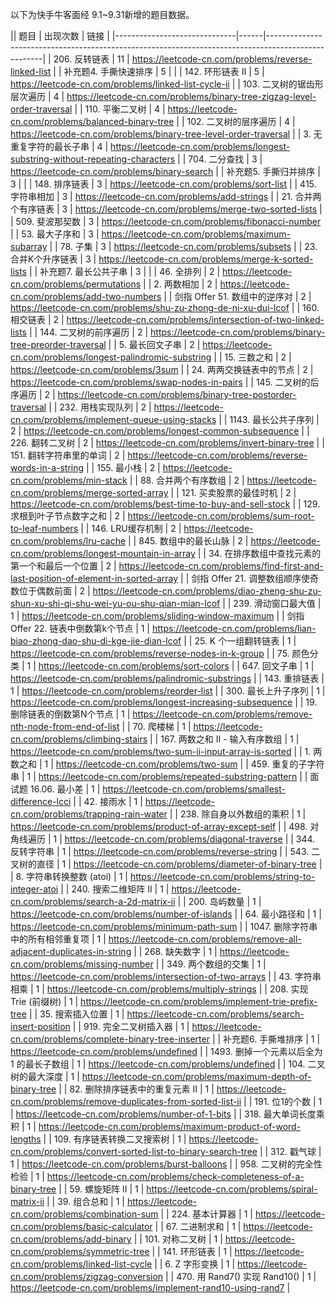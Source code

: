 以下为快手牛客面经 9.1~9.31新增的题目数据。

|| 题目                           | 出现次数 | 链接                                                                                                 |
|------------------------------|------|----------------------------------------------------------------------------------------------------|
| 206. 反转链表                    | 11   | https://leetcode-cn.com/problems/reverse-linked-list                                               |
| 补充题4. 手撕快速排序                 | 5    |                                                                                                    |
| 142. 环形链表 II                 | 5    | https://leetcode-cn.com/problems/linked-list-cycle-ii                                              |
| 103. 二叉树的锯齿形层次遍历             | 4    | https://leetcode-cn.com/problems/binary-tree-zigzag-level-order-traversal                          |
| 110. 平衡二叉树                   | 4    | https://leetcode-cn.com/problems/balanced-binary-tree                                              |
| 102. 二叉树的层序遍历                | 4    | https://leetcode-cn.com/problems/binary-tree-level-order-traversal                                 |
| 3. 无重复字符的最长子串                | 4    | https://leetcode-cn.com/problems/longest-substring-without-repeating-characters                    |
| 704. 二分查找                    | 3    | https://leetcode-cn.com/problems/binary-search                                                     |
| 补充题5. 手撕归并排序                 | 3    |                                                                                                    |
| 148. 排序链表                    | 3    | https://leetcode-cn.com/problems/sort-list                                                         |
| 415. 字符串相加                   | 3    | https://leetcode-cn.com/problems/add-strings                                                       |
| 21. 合并两个有序链表                 | 3    | https://leetcode-cn.com/problems/merge-two-sorted-lists                                            |
| 509. 斐波那契数                   | 3    | https://leetcode-cn.com/problems/fibonacci-number                                                  |
| 53. 最大子序和                    | 3    | https://leetcode-cn.com/problems/maximum-subarray                                                  |
| 78. 子集                       | 3    | https://leetcode-cn.com/problems/subsets                                                           |
| 23. 合并K个升序链表                 | 3    | https://leetcode-cn.com/problems/merge-k-sorted-lists                                              |
| 补充题7. 最长公共子串                 | 3    |                                                                                                    |
| 46. 全排列                      | 2    | https://leetcode-cn.com/problems/permutations                                                      |
| 2. 两数相加                      | 2    | https://leetcode-cn.com/problems/add-two-numbers                                                   |
| 剑指 Offer 51. 数组中的逆序对         | 2    | https://leetcode-cn.com/problems/shu-zu-zhong-de-ni-xu-dui-lcof                                    |
| 160. 相交链表                    | 2    | https://leetcode-cn.com/problems/intersection-of-two-linked-lists                                  |
| 144. 二叉树的前序遍历                | 2    | https://leetcode-cn.com/problems/binary-tree-preorder-traversal                                    |
| 5. 最长回文子串                    | 2    | https://leetcode-cn.com/problems/longest-palindromic-substring                                     |
| 15. 三数之和                     | 2    | https://leetcode-cn.com/problems/3sum                                                              |
| 24. 两两交换链表中的节点               | 2    | https://leetcode-cn.com/problems/swap-nodes-in-pairs                                               |
| 145. 二叉树的后序遍历                | 2    | https://leetcode-cn.com/problems/binary-tree-postorder-traversal                                   |
| 232. 用栈实现队列                  | 2    | https://leetcode-cn.com/problems/implement-queue-using-stacks                                      |
| 1143. 最长公共子序列                | 2    | https://leetcode-cn.com/problems/longest-common-subsequence                                        |
| 226. 翻转二叉树                   | 2    | https://leetcode-cn.com/problems/invert-binary-tree                                                |
| 151. 翻转字符串里的单词               | 2    | https://leetcode-cn.com/problems/reverse-words-in-a-string                                         |
| 155. 最小栈                     | 2    | https://leetcode-cn.com/problems/min-stack                                                         |
| 88. 合并两个有序数组                 | 2    | https://leetcode-cn.com/problems/merge-sorted-array                                                |
| 121. 买卖股票的最佳时机               | 2    | https://leetcode-cn.com/problems/best-time-to-buy-and-sell-stock                                   |
| 129. 求根到叶子节点数字之和             | 2    | https://leetcode-cn.com/problems/sum-root-to-leaf-numbers                                          |
| 146. LRU缓存机制                 | 2    | https://leetcode-cn.com/problems/lru-cache                                                         |
| 845. 数组中的最长山脉                | 2    | https://leetcode-cn.com/problems/longest-mountain-in-array                                         |
| 34. 在排序数组中查找元素的第一个和最后一个位置    | 2    | https://leetcode-cn.com/problems/find-first-and-last-position-of-element-in-sorted-array           |
| 剑指 Offer 21. 调整数组顺序使奇数位于偶数前面 | 2    | https://leetcode-cn.com/problems/diao-zheng-shu-zu-shun-xu-shi-qi-shu-wei-yu-ou-shu-qian-mian-lcof |
| 239. 滑动窗口最大值                 | 1    | https://leetcode-cn.com/problems/sliding-window-maximum                                            |
| 剑指 Offer 22. 链表中倒数第k个节点      | 1    | https://leetcode-cn.com/problems/lian-biao-zhong-dao-shu-di-kge-jie-dian-lcof                      |
| 25. K 个一组翻转链表                | 1    | https://leetcode-cn.com/problems/reverse-nodes-in-k-group                                          |
| 75. 颜色分类                     | 1    | https://leetcode-cn.com/problems/sort-colors                                                       |
| 647. 回文子串                    | 1    | https://leetcode-cn.com/problems/palindromic-substrings                                            |
| 143. 重排链表                    | 1    | https://leetcode-cn.com/problems/reorder-list                                                      |
| 300. 最长上升子序列                 | 1    | https://leetcode-cn.com/problems/longest-increasing-subsequence                                    |
| 19. 删除链表的倒数第N个节点             | 1    | https://leetcode-cn.com/problems/remove-nth-node-from-end-of-list                                  |
| 70. 爬楼梯                      | 1    | https://leetcode-cn.com/problems/climbing-stairs                                                   |
| 167. 两数之和 II - 输入有序数组        | 1    | https://leetcode-cn.com/problems/two-sum-ii-input-array-is-sorted                                  |
| 1. 两数之和                      | 1    | https://leetcode-cn.com/problems/two-sum                                                           |
| 459. 重复的子字符串                 | 1    | https://leetcode-cn.com/problems/repeated-substring-pattern                                        |
| 面试题 16.06. 最小差               | 1    | https://leetcode-cn.com/problems/smallest-difference-lcci                                          |
| 42. 接雨水                      | 1    | https://leetcode-cn.com/problems/trapping-rain-water                                               |
| 238. 除自身以外数组的乘积              | 1    | https://leetcode-cn.com/problems/product-of-array-except-self                                      |
| 498. 对角线遍历                   | 1    | https://leetcode-cn.com/problems/diagonal-traverse                                                 |
| 344. 反转字符串                   | 1    | https://leetcode-cn.com/problems/reverse-string                                                    |
| 543. 二叉树的直径                  | 1    | https://leetcode-cn.com/problems/diameter-of-binary-tree                                           |
| 8. 字符串转换整数 (atoi)            | 1    | https://leetcode-cn.com/problems/string-to-integer-atoi                                            |
| 240. 搜索二维矩阵 II               | 1    | https://leetcode-cn.com/problems/search-a-2d-matrix-ii                                             |
| 200. 岛屿数量                    | 1    | https://leetcode-cn.com/problems/number-of-islands                                                 |
| 64. 最小路径和                    | 1    | https://leetcode-cn.com/problems/minimum-path-sum                                                  |
| 1047. 删除字符串中的所有相邻重复项         | 1    | https://leetcode-cn.com/problems/remove-all-adjacent-duplicates-in-string                          |
| 268. 缺失数字                    | 1    | https://leetcode-cn.com/problems/missing-number                                                    |
| 349. 两个数组的交集                 | 1    | https://leetcode-cn.com/problems/intersection-of-two-arrays                                        |
| 43. 字符串相乘                    | 1    | https://leetcode-cn.com/problems/multiply-strings                                                  |
| 208. 实现 Trie (前缀树)           | 1    | https://leetcode-cn.com/problems/implement-trie-prefix-tree                                        |
| 35. 搜索插入位置                   | 1    | https://leetcode-cn.com/problems/search-insert-position                                            |
| 919. 完全二叉树插入器                | 1    | https://leetcode-cn.com/problems/complete-binary-tree-inserter                                     |
| 补充题6. 手撕堆排序                  | 1    | https://leetcode-cn.com/problems/undefined                                                         |
| 1493. 删掉一个元素以后全为 1 的最长子数组    | 1    | https://leetcode-cn.com/problems/undefined                                                         |
| 104. 二叉树的最大深度                | 1    | https://leetcode-cn.com/problems/maximum-depth-of-binary-tree                                      |
| 82. 删除排序链表中的重复元素 II          | 1    | https://leetcode-cn.com/problems/remove-duplicates-from-sorted-list-ii                             |
| 191. 位1的个数                   | 1    | https://leetcode-cn.com/problems/number-of-1-bits                                                  |
| 318. 最大单词长度乘积                | 1    | https://leetcode-cn.com/problems/maximum-product-of-word-lengths                                   |
| 109. 有序链表转换二叉搜索树             | 1    | https://leetcode-cn.com/problems/convert-sorted-list-to-binary-search-tree                         |
| 312. 戳气球                     | 1    | https://leetcode-cn.com/problems/burst-balloons                                                    |
| 958. 二叉树的完全性检验               | 1    | https://leetcode-cn.com/problems/check-completeness-of-a-binary-tree                               |
| 59. 螺旋矩阵 II                  | 1    | https://leetcode-cn.com/problems/spiral-matrix-ii                                                  |
| 39. 组合总和                     | 1    | https://leetcode-cn.com/problems/combination-sum                                                   |
| 224. 基本计算器                   | 1    | https://leetcode-cn.com/problems/basic-calculator                                                  |
| 67. 二进制求和                    | 1    | https://leetcode-cn.com/problems/add-binary                                                        |
| 101. 对称二叉树                   | 1    | https://leetcode-cn.com/problems/symmetric-tree                                                    |
| 141. 环形链表                    | 1    | https://leetcode-cn.com/problems/linked-list-cycle                                                 |
| 6. Z 字形变换                    | 1    | https://leetcode-cn.com/problems/zigzag-conversion                                                 |
| 470. 用 Rand7() 实现 Rand10()   | 1    | https://leetcode-cn.com/problems/implement-rand10-using-rand7                                      |
